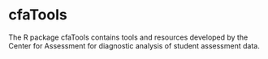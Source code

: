 # cfaTools
The R package cfaTools contains tools and resources developed by the Center for Assessment for diagnostic analysis of student assessment data.
